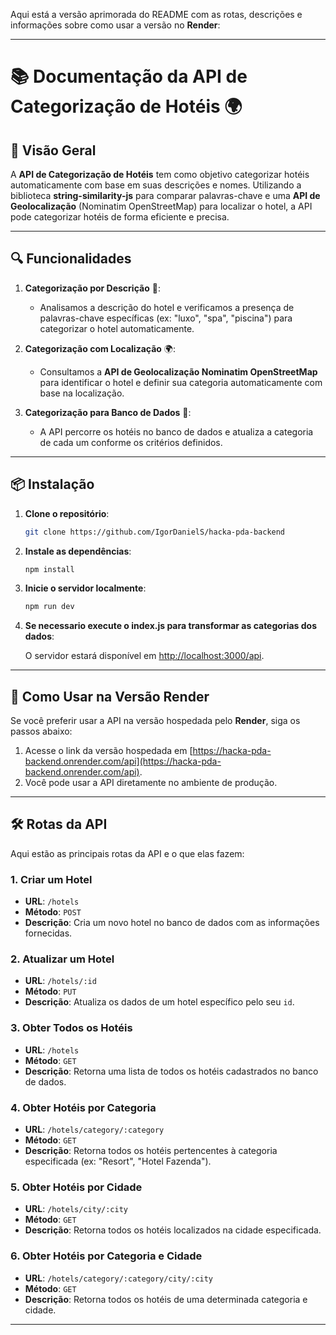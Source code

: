 Aqui está a versão aprimorada do README com as rotas, descrições e informações sobre como usar a versão no **Render**:

---

# 📚 Documentação da API de Categorização de Hotéis 🌍

## 🚀 Visão Geral

A **API de Categorização de Hotéis** tem como objetivo categorizar hotéis automaticamente com base em suas descrições e nomes. Utilizando a biblioteca **string-similarity-js** para comparar palavras-chave e uma **API de Geolocalização** (Nominatim OpenStreetMap) para localizar o hotel, a API pode categorizar hotéis de forma eficiente e precisa.

---

## 🔍 Funcionalidades

1. **Categorização por Descrição** 📝:
   - Analisamos a descrição do hotel e verificamos a presença de palavras-chave específicas (ex: "luxo", "spa", "piscina") para categorizar o hotel automaticamente.

2. **Categorização com Localização** 🌍:
   - Consultamos a **API de Geolocalização Nominatim OpenStreetMap** para identificar o hotel e definir sua categoria automaticamente com base na localização.

3. **Categorização para Banco de Dados** 💾:
   - A API percorre os hotéis no banco de dados e atualiza a categoria de cada um conforme os critérios definidos.

---

## 📦 Instalação

1. **Clone o repositório**:
   ```bash
   git clone https://github.com/IgorDanielS/hacka-pda-backend
   ```

2. **Instale as dependências**:
   ```bash
   npm install
   ```

3. **Inicie o servidor localmente**:
   ```bash
   npm run dev
   ```

4. **Se necessario execute o index.js para transformar as categorias dos dados**:




   O servidor estará disponível em [http://localhost:3000/api](http://localhost:3000/api).

---

## 🚀 Como Usar na Versão Render

Se você preferir usar a API na versão hospedada pelo **Render**, siga os passos abaixo:

1. Acesse o link da versão hospedada em [https://hacka-pda-backend.onrender.com/api](https://hacka-pda-backend.onrender.com/api).
2. Você pode usar a API diretamente no ambiente de produção.

---

## 🛠️ Rotas da API

Aqui estão as principais rotas da API e o que elas fazem:

### **1. Criar um Hotel**
- **URL**: `/hotels`
- **Método**: `POST`
- **Descrição**: Cria um novo hotel no banco de dados com as informações fornecidas.

### **2. Atualizar um Hotel**
- **URL**: `/hotels/:id`
- **Método**: `PUT`
- **Descrição**: Atualiza os dados de um hotel específico pelo seu `id`.

### **3. Obter Todos os Hotéis**
- **URL**: `/hotels`
- **Método**: `GET`
- **Descrição**: Retorna uma lista de todos os hotéis cadastrados no banco de dados.

### **4. Obter Hotéis por Categoria**
- **URL**: `/hotels/category/:category`
- **Método**: `GET`
- **Descrição**: Retorna todos os hotéis pertencentes à categoria especificada (ex: "Resort", "Hotel Fazenda").

### **5. Obter Hotéis por Cidade**
- **URL**: `/hotels/city/:city`
- **Método**: `GET`
- **Descrição**: Retorna todos os hotéis localizados na cidade especificada.

### **6. Obter Hotéis por Categoria e Cidade**
- **URL**: `/hotels/category/:category/city/:city`
- **Método**: `GET`
- **Descrição**: Retorna todos os hotéis de uma determinada categoria e cidade.

---

